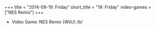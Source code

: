 +++
title = "2014-09-19: Friday"
short_title = "19: Friday"
video-games = ["NES Remix"]
+++


* Video Game: NES Remix {WiiU} /b/